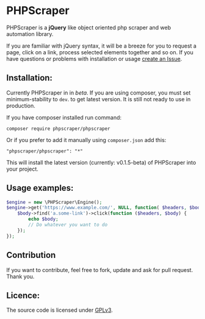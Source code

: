 # PHPScraper
PHPScraper is a **jQuery** like object oriented php scraper and web automation library.

If you are familiar with jQuery syntax, it will be a breeze for you to request a page, click on a link, process selected elements together and so on. If you have questions or problems with installation or usage [create an Issue](https://github.com/TheUltrasoft/PHPScraper/issues).


## Installation:
Currently PHPScraper in in _beta_. If you are using composer, you must set minimum-stability to `dev`. to get latest version.
It is still not ready to use in production.

If you have composer installed run command:
```
composer require phpscraper/phpscraper
```
    
Or if you prefer to add it manually using `composer.json` add this:
```
"phpscraper/phpscraper": "*"
```
    
This will install the latest version (currently: v0.1.5-beta) of PHPScraper into your project.

## Usage examples:
```php
$engine = new \PHPScraper\Engine();
$engine->get('https://www.example.com/', NULL, function( $headers, $body ) {
    $body->find('a.some-link')->click(function ($headers, $body) {
        echo $body;
        // Do whatever you want to do
    });
});
```

## Contribution
If you want to contribute, feel free to fork, update and ask for pull request. Thank you.

## Licence:
The source code is licensed under [GPLv3](https://www.gnu.org/licenses/gpl-3.0.en.html).